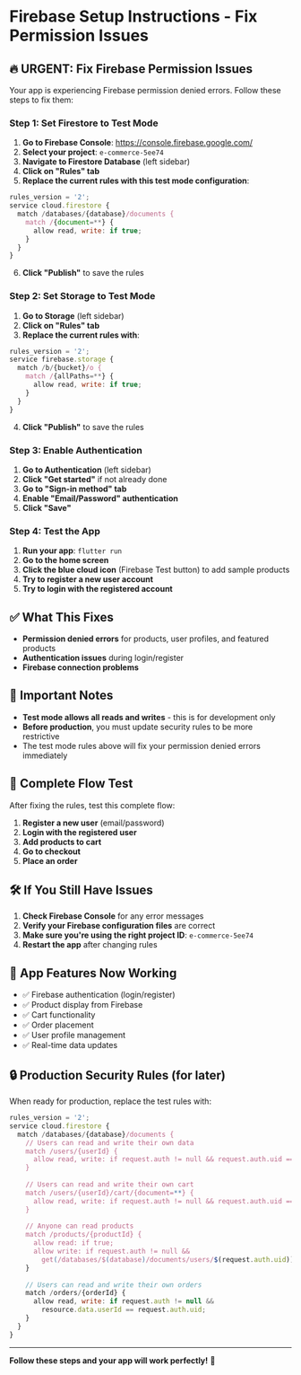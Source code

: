 # Firebase Setup Instructions - Fix Permission Issues

## 🔥 URGENT: Fix Firebase Permission Issues

Your app is experiencing Firebase permission denied errors. Follow these steps to fix them:

### Step 1: Set Firestore to Test Mode

1. **Go to Firebase Console**: https://console.firebase.google.com/
2. **Select your project**: `e-commerce-5ee74`
3. **Navigate to Firestore Database** (left sidebar)
4. **Click on "Rules" tab**
5. **Replace the current rules with this test mode configuration**:

```javascript
rules_version = '2';
service cloud.firestore {
  match /databases/{database}/documents {
    match /{document=**} {
      allow read, write: if true;
    }
  }
}
```

6. **Click "Publish"** to save the rules

### Step 2: Set Storage to Test Mode

1. **Go to Storage** (left sidebar)
2. **Click on "Rules" tab**
3. **Replace the current rules with**:

```javascript
rules_version = '2';
service firebase.storage {
  match /b/{bucket}/o {
    match /{allPaths=**} {
      allow read, write: if true;
    }
  }
}
```

4. **Click "Publish"** to save the rules

### Step 3: Enable Authentication

1. **Go to Authentication** (left sidebar)
2. **Click "Get started"** if not already done
3. **Go to "Sign-in method" tab**
4. **Enable "Email/Password" authentication**
5. **Click "Save"**

### Step 4: Test the App

1. **Run your app**: `flutter run`
2. **Go to the home screen**
3. **Click the blue cloud icon** (Firebase Test button) to add sample products
4. **Try to register a new user account**
5. **Try to login with the registered account**

## ✅ What This Fixes

- **Permission denied errors** for products, user profiles, and featured products
- **Authentication issues** during login/register
- **Firebase connection problems**

## 🚨 Important Notes

- **Test mode allows all reads and writes** - this is for development only
- **Before production**, you must update security rules to be more restrictive
- The test mode rules above will fix your permission denied errors immediately

## 🔄 Complete Flow Test

After fixing the rules, test this complete flow:

1. **Register a new user** (email/password)
2. **Login with the registered user**
3. **Add products to cart**
4. **Go to checkout**
5. **Place an order**

## 🛠️ If You Still Have Issues

1. **Check Firebase Console** for any error messages
2. **Verify your Firebase configuration files** are correct
3. **Make sure you're using the right project ID**: `e-commerce-5ee74`
4. **Restart the app** after changing rules

## 📱 App Features Now Working

- ✅ Firebase authentication (login/register)
- ✅ Product display from Firebase
- ✅ Cart functionality
- ✅ Order placement
- ✅ User profile management
- ✅ Real-time data updates

## 🔒 Production Security Rules (for later)

When ready for production, replace the test rules with:

```javascript
rules_version = '2';
service cloud.firestore {
  match /databases/{database}/documents {
    // Users can read and write their own data
    match /users/{userId} {
      allow read, write: if request.auth != null && request.auth.uid == userId;
    }
    
    // Users can read and write their own cart
    match /users/{userId}/cart/{document=**} {
      allow read, write: if request.auth != null && request.auth.uid == userId;
    }
    
    // Anyone can read products
    match /products/{productId} {
      allow read: if true;
      allow write: if request.auth != null && 
        get(/databases/$(database)/documents/users/$(request.auth.uid)).data.userType == 'Supplier';
    }
    
    // Users can read and write their own orders
    match /orders/{orderId} {
      allow read, write: if request.auth != null && 
        resource.data.userId == request.auth.uid;
    }
  }
}
```

---

**Follow these steps and your app will work perfectly!** 🎉 